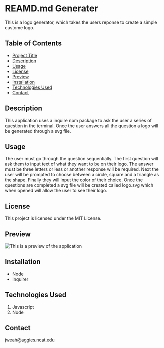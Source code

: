 # REAMD.md Generater

This is a logo generator, which takes the users reponse to create a simple custome logo.

## Table of Contents

- [Project Title](#project-title)
- [Description](#description)
- [Usage](#usage)
- [License](#license)
- [Preview](#preview)
- [Installation](#installation)
- [Technologies Used](#technologies-used)
- [Contact](#contact)

## Description

This application uses a inquire npm package to ask the user a series of question in the terminal. Once the user answers all the question a logo will be generated through a svg file.

## Usage

The user must go through the question sequentially. The first question will ask them to input text of what they want to be on their logo. The answer must be three letters or less or another response will be required. Next the user will be prompted to choose between a circle, square and a triangle as the shape. Finally they will input the color of their choice. Once the questions are completed a svg file will be created called logo.svg which when opened will allow the user to see their logo.

## License

This project is licensed under the MIT License.

## Preview

![This is a preview of the application](/examples/Assets/Images/share%202.png)

## Installation

- Node
- Inquirer

## Technologies Used

1. Javascript
2. Node

## Contact

jweah@aggies.ncat.edu

